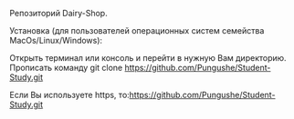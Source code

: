 Репозиторий Dairy-Shop.

Установка (для пользователей операционных систем семейства MacOs/Linux/Windows):

Открыть терминал или консоль и перейти в нужную Вам директорию. Прописать команду git clone https://github.com/Pungushe/Student-Study.git

Если Вы используете https, то:https://github.com/Pungushe/Student-Study.git
